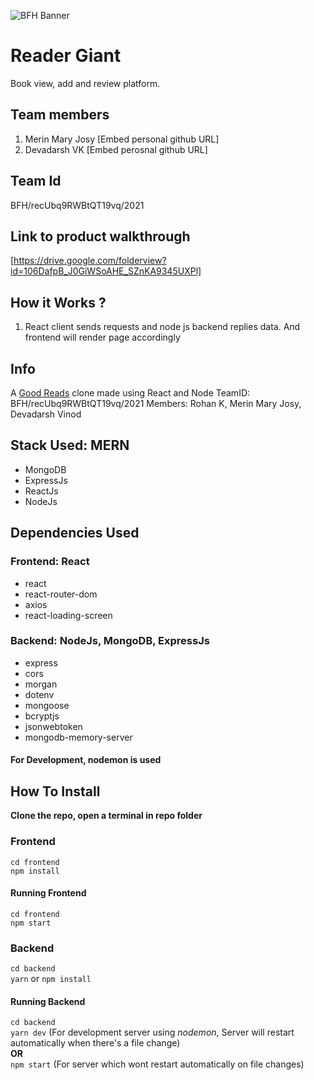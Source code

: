 ![BFH Banner](https://trello-attachments.s3.amazonaws.com/542e9c6316504d5797afbfb9/542e9c6316504d5797afbfc1/39dee8d993841943b5723510ce663233/Frame_19.png)
# Reader Giant
Book view, add and review platform.
## Team members
1. Merin Mary Josy [Embed personal github URL]
2. Devadarsh VK [Embed perosnal github URL]
## Team Id
BFH/recUbq9RWBtQT19vq/2021
## Link to product walkthrough
[https://drive.google.com/folderview?id=106DafpB_J0GiWSoAHE_SZnKA9345UXPl]
## How it Works ?
1. React client sends requests and node js backend replies data. And frontend will render page accordingly

## Info

A <a href="https://www.goodreads.com/">Good Reads</a> clone made using React and Node
TeamID: BFH/recUbq9RWBtQT19vq/2021
Members: Rohan K, Merin Mary Josy, Devadarsh Vinod


## Stack Used: MERN

<ul>
    <li>MongoDB</li>
    <li>ExpressJs</li>
    <li>ReactJs</li>
    <li>NodeJs</li>
</ul>

## Dependencies Used

### Frontend: React

<ul>
    <li>react</li>
    <li>react-router-dom</li>
    <li>axios</li>
    <li>react-loading-screen</li>
</ul>

### Backend: NodeJs, MongoDB, ExpressJs

<ul>
    <li>express</li>
    <li>cors</li>
    <li>morgan</li>
    <li>dotenv</li>
    <li>mongoose</li>
    <li>bcryptjs</li>
    <li>jsonwebtoken</li>
    <li>mongodb-memory-server</li>
</ul>

#### For Development, nodemon is used

## How To Install

<b>Clone the repo, open a terminal in repo folder</b>

### Frontend

`cd frontend`</br>`npm install`

#### Running Frontend

`cd frontend`</br>`npm start`

### Backend

`cd backend`</br>`yarn` or `npm install`

#### Running Backend

`cd backend`</br>`yarn dev` (For development server using <i>nodemon</i>, Server will restart automatically when there's a file change)</br><b>OR</b></br>`npm start` (For server which wont restart automatically on file changes)
